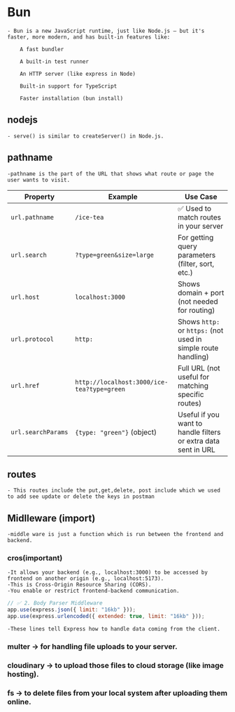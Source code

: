 # Bun
    - Bun is a new JavaScript runtime, just like Node.js — but it's faster, more modern, and has built-in features like:

        A fast bundler

        A built-in test runner

        An HTTP server (like express in Node)

        Built-in support for TypeScript

        Faster installation (bun install)


## nodejs
    - serve() is similar to createServer() in Node.js.

## pathname 
    -pathname is the part of the URL that shows what route or page the user wants to visit.

| Property           | Example                                    | Use Case                                                       |
| ------------------ | ------------------------------------------ | -------------------------------------------------------------- |
| `url.pathname`     | `/ice-tea`                                 | ✅ Used to match routes in your server                          |
| `url.search`       | `?type=green&size=large`                   | For getting query parameters (filter, sort, etc.)              |
| `url.host`         | `localhost:3000`                           | Shows domain + port (not needed for routing)                   |
| `url.protocol`     | `http:`                                    | Shows `http:` or `https:` (not used in simple route handling)  |
| `url.href`         | `http://localhost:3000/ice-tea?type=green` | Full URL (not useful for matching specific routes)             |
| `url.searchParams` | `{type: "green"}` (object)                 | Useful if you want to handle filters or extra data sent in URL |


## routes
    - This routes include the put,get,delete, post include which we used to add see update or delete the keys in postman  

## Midlleware (import)
    -middle ware is just a function which is run between the frontend and backend.
### cros(important)
    -It allows your backend (e.g., localhost:3000) to be accessed by frontend on another origin (e.g., localhost:5173).
    -This is Cross-Origin Resource Sharing (CORS).
    -You enable or restrict frontend-backend communication.

```javascript
// ✅ 2. Body Parser Middleware
app.use(express.json({ limit: "16kb" }));
app.use(express.urlencoded({ extended: true, limit: "16kb" }));
```
    -These lines tell Express how to handle data coming from the client.


### multer → for handling file uploads to your server.  
### cloudinary → to upload those files to cloud storage (like image hosting).  
### fs → to delete files from your local system after uploading them online.  